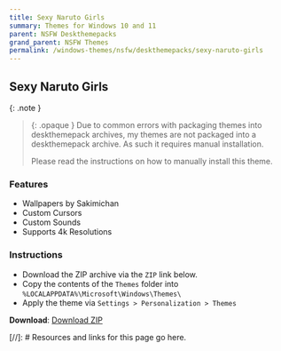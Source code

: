 ```yaml
---
title: Sexy Naruto Girls
summary: Themes for Windows 10 and 11
parent: NSFW Deskthemepacks
grand_parent: NSFW Themes
permalink: /windows-themes/nsfw/deskthemepacks/sexy-naruto-girls
---
```


## Sexy Naruto Girls

{: .note }
> {: .opaque }
> Due to common errors with packaging themes into deskthemepack archives, my themes are not packaged into a deskthemepack archive. As such it requires manual installation.
> 
> Please read the instructions on how to manually install this theme.

### Features

- Wallpapers by Sakimichan
- Custom Cursors
- Custom Sounds
- Supports 4k Resolutions

### Instructions

- Download the ZIP archive via the `ZIP` link below.
- Copy the contents of the `Themes` folder into `%LOCALAPPDATA%\Microsoft\Windows\Themes\`
- Apply the theme via `Settings > Personalization > Themes`

**Download**: [Download ZIP] 

<!-- ////////////////////////////////////////////////////////////////////////////////////////////////////////////////////// -->

[//]: # Resources and links for this page go here.

[Download ZIP]: https://gitlab.com/the-back-room/deskthemepacks/nsfw/sexy-naruto-girls/-/archive/main/sexy-naruto-girls-main.zip

<!-- ////////////////////////////////////////////////////////////////////////////////////////////////////////////////////// -->
